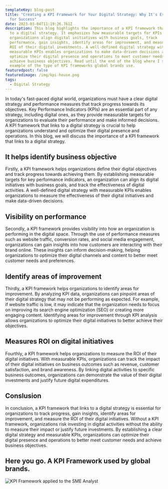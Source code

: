 ```yaml
---
templateKey: blog-post
title: "Creating a KPI Framework for Your Digital Strategy: Why It's Essential
  for Success"
date: 2023-03-04T11:19:26.761Z
description: This blog highlights the importance of a KPI framework that links
  to a digital strategy. It emphasizes how measurable targets for KPIs help
  organizations align digital initiatives with business goals, track
  performance, gain insights, identify areas for improvement, and measure the
  ROI of their digital investments. A well-defined digital strategy with
  measurable KPIs enables organizations to make data-driven decisions and
  optimize their digital presence and operations to meet customer needs and
  achieve business objectives. Read until the end of the blog where I show an
  example of the type of KPI frameworks global brands use.
featuredpost: false
featuredimage: /img/kpi-house.png
tags:
  - Digital Strategy
---
```

In today's fast-paced digital world, organizations must have a clear digital strategy and performance measures that track progress towards its objectives. Key Performance Indicators (KPIs) are an essential part of any strategy, including digital ones, as they provide measurable targets for organizations to evaluate their performance and make informed decisions. A KPI framework that links to a digital strategy is crucial to help organizations understand and optimize their digital presence and operations. In this blog, we will discuss the importance of a KPI framework that links to a digital strategy.

## I﻿t helps identify business objective

Firstly, a KPI framework helps organizations define their digital objectives and track progress towards achieving them. By establishing measurable targets for key performance indicators, an organization can align its digital initiatives with business goals, and track the effectiveness of digital activities. A well-defined digital strategy with measurable KPIs enables organizations to measure the effectiveness of their digital initiatives and make data-driven decisions.

## V﻿isibility on performance

Secondly, a KPI framework provides visibility into how an organization is performing in the digital space. Through the use of performance measures such as website traffic, conversion rates, and social media engagement, organizations can gain insights into how customers are interacting with their brand online. These insights can inform decision-making, helping organizations to optimize their digital channels and content to better meet customer needs and preferences.

## I﻿dentify areas of improvement

Thirdly, a KPI framework helps organizations to identify areas for improvement. By analyzing KPI data, organizations can pinpoint areas of their digital strategy that may not be performing as expected. For example, if website traffic is low, it may indicate that the organization needs to focus on improving its search engine optimization (SEO) or creating more engaging content. Identifying areas for improvement through KPI analysis allows organizations to optimize their digital initiatives to better achieve their objectives.

## M﻿easures ROI on digital initiatives

Fourthly, a KPI framework helps organizations to measure the ROI of their digital initiatives. With measurable KPIs, organizations can track the impact of their digital initiatives on business outcomes such as revenue, customer satisfaction, and brand awareness. By linking digital activities to specific business outcomes, organizations can demonstrate the value of their digital investments and justify future digital expenditures.

## C﻿onslusion

In conclusion, a KPI framework that links to a digital strategy is essential for organizations to track progress, gain insights, identify areas for improvement, and measure the ROI of their digital initiatives. Without a KPI framework, organizations risk investing in digital activities without the ability to measure their impact or justify future investments. By establishing a clear digital strategy and measurable KPIs, organizations can optimize their digital presence and operations to better meet customer needs and achieve business objectives.

## Here you go. A KPI Framework used by global brands.

![KPI Framework applied to the SME Analyst](/img/kpi-house.png "SME Analyst KPI framework")
